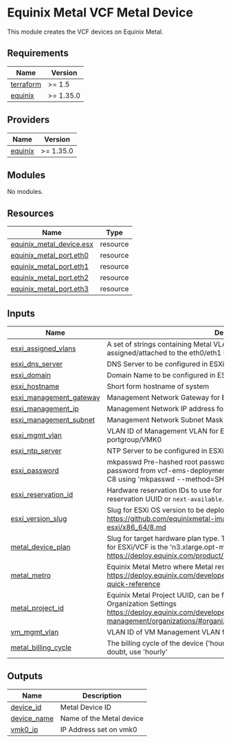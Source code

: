 # Equinix Metal VCF Metal Device

This module creates the VCF devices on Equinix Metal.

<!-- BEGIN_TF_DOCS -->
## Requirements

| Name | Version |
|------|---------|
| <a name="requirement_terraform"></a> [terraform](#requirement\_terraform) | >= 1.5 |
| <a name="requirement_equinix"></a> [equinix](#requirement\_equinix) | >= 1.35.0 |

## Providers

| Name | Version |
|------|---------|
| <a name="provider_equinix"></a> [equinix](#provider\_equinix) | >= 1.35.0 |

## Modules

No modules.

## Resources

| Name | Type |
|------|------|
| [equinix_metal_device.esx](https://registry.terraform.io/providers/equinix/equinix/latest/docs/resources/metal_device) | resource |
| [equinix_metal_port.eth0](https://registry.terraform.io/providers/equinix/equinix/latest/docs/resources/metal_port) | resource |
| [equinix_metal_port.eth1](https://registry.terraform.io/providers/equinix/equinix/latest/docs/resources/metal_port) | resource |
| [equinix_metal_port.eth2](https://registry.terraform.io/providers/equinix/equinix/latest/docs/resources/metal_port) | resource |
| [equinix_metal_port.eth3](https://registry.terraform.io/providers/equinix/equinix/latest/docs/resources/metal_port) | resource |

## Inputs

| Name | Description | Type | Default | Required |
|------|-------------|------|---------|:--------:|
| <a name="input_esxi_assigned_vlans"></a> [esxi\_assigned\_vlans](#input\_esxi\_assigned\_vlans) | A set of strings containing Metal VLAN UUIDs that are to be assigned/attached to the eth0/eth1 interfaces of the ESXi Metal instance | `set(string)` | n/a | yes |
| <a name="input_esxi_dns_server"></a> [esxi\_dns\_server](#input\_esxi\_dns\_server) | DNS Server to be configured in ESXi | `string` | n/a | yes |
| <a name="input_esxi_domain"></a> [esxi\_domain](#input\_esxi\_domain) | Domain Name to be configured in ESXi FQDN along with shortname above | `string` | n/a | yes |
| <a name="input_esxi_hostname"></a> [esxi\_hostname](#input\_esxi\_hostname) | Short form hostname of system | `string` | n/a | yes |
| <a name="input_esxi_management_gateway"></a> [esxi\_management\_gateway](#input\_esxi\_management\_gateway) | Management Network Gateway for ESXi default TCP/IP Stack | `string` | n/a | yes |
| <a name="input_esxi_management_ip"></a> [esxi\_management\_ip](#input\_esxi\_management\_ip) | Management Network IP address for VMK0 | `string` | n/a | yes |
| <a name="input_esxi_management_subnet"></a> [esxi\_management\_subnet](#input\_esxi\_management\_subnet) | Management Network Subnet Mask for VMK0 | `string` | n/a | yes |
| <a name="input_esxi_mgmt_vlan"></a> [esxi\_mgmt\_vlan](#input\_esxi\_mgmt\_vlan) | VLAN ID of Management VLAN for ESXi Management Network portgroup/VMK0 | `string` | n/a | yes |
| <a name="input_esxi_ntp_server"></a> [esxi\_ntp\_server](#input\_esxi\_ntp\_server) | NTP Server to be configured in ESXi | `string` | n/a | yes |
| <a name="input_esxi_password"></a> [esxi\_password](#input\_esxi\_password) | mkpasswd Pre-hashed root password to be set for ESXi instances (Hash the password from vcf-ems-deployment-parameter.xlsx > Credentials Sheet > C8 using 'mkpasswd --method=SHA-512' from Linux whois package) | `string` | n/a | yes |
| <a name="input_esxi_reservation_id"></a> [esxi\_reservation\_id](#input\_esxi\_reservation\_id) | Hardware reservation IDs to use for the VCF nodes. Each item can be a reservation UUID or `next-available`. | `string` | n/a | yes |
| <a name="input_esxi_version_slug"></a> [esxi\_version\_slug](#input\_esxi\_version\_slug) | Slug for ESXi OS version to be deployed on Metal Instances <https://github.com/equinixmetal-images/changelog/blob/main/vmware-esxi/x86_64/8.md> | `string` | n/a | yes |>
| <a name="input_metal_device_plan"></a> [metal\_device\_plan](#input\_metal\_device\_plan) | Slug for target hardware plan type. The only officially supported server plan for ESXi/VCF is the 'n3.xlarge.opt-m4s2' <https://deploy.equinix.com/product/servers/n3-xlarge-opt-m4s2/> | `string` | n/a | yes |
| <a name="input_metal_metro"></a> [metal\_metro](#input\_metal\_metro) | Equinix Metal Metro where Metal resources are going to be deployed <https://deploy.equinix.com/developers/docs/metal/locations/metros/#metros-quick-reference> | `string` | n/a | yes |
| <a name="input_metal_project_id"></a> [metal\_project\_id](#input\_metal\_project\_id) | Equinix Metal Project UUID, can be found in the General Tab of the Organization Settings <https://deploy.equinix.com/developers/docs/metal/identity-access-management/organizations/#organization-settings-and-roles> | `string` | n/a | yes |
| <a name="input_vm_mgmt_vlan"></a> [vm\_mgmt\_vlan](#input\_vm\_mgmt\_vlan) | VLAN ID of VM Management VLAN for the default VM Network portgroup | `string` | n/a | yes |
| <a name="input_metal_billing_cycle"></a> [metal\_billing\_cycle](#input\_metal\_billing\_cycle) | The billing cycle of the device ('hourly', 'daily', 'monthly', 'yearly') when in doubt, use 'hourly' | `string` | `"hourly"` | no |

## Outputs

| Name | Description |
|------|-------------|
| <a name="output_device_id"></a> [device\_id](#output\_device\_id) | Metal Device ID |
| <a name="output_device_name"></a> [device\_name](#output\_device\_name) | Name of the Metal device |
| <a name="output_vmk0_ip"></a> [vmk0\_ip](#output\_vmk0\_ip) | IP Address set on vmk0 |
<!-- END_TF_DOCS -->
